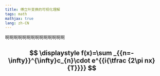 ```yaml
---
title: 傅立叶变换的可视化理解
tags: math
mathjax: true
lang: zh-CN
---
```


啊啊啊啊啊啊啊啊啊啊啊啊啊啊
<!--more-->

$$ \displaystyle f(x)=\sum _{{n=-\infty}}^{\infty}c_{n}\cdot e^{{i{\tfrac  {2\pi nx}{T}}}} $$
---

